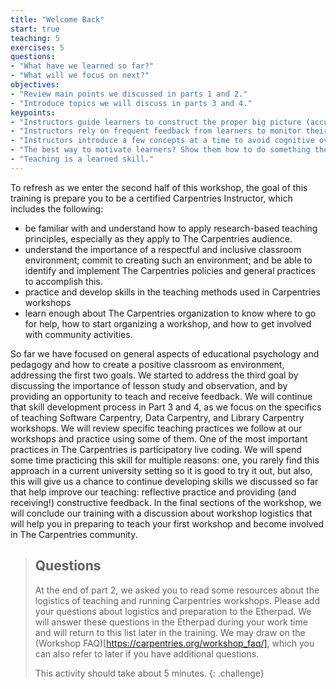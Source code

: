 ```yaml
---
title: "Welcome Back"
start: true
teaching: 5
exercises: 5
questions:
- "What have we learned so far?"
- "What will we focus on next?"
objectives:
- "Review main points we discussed in parts 1 and 2."
- "Introduce topics we will discuss in parts 3 and 4."
keypoints:
- "Instructors guide learners to construct the proper big picture (accurate mental model) of the topic rather than focus on details."
- "Instructors rely on frequent feedback from learners to monitor their own presentation of the material."
- "Instructors introduce a few concepts at a time to avoid cognitive overload."
- "The best way to motivate learners? Show them how to do something they can immediately put to use and be enthusiastic about it."
- "Teaching is a learned skill."
---
```


To refresh as we enter the second half of this workshop, the goal of this training is prepare
you to be a certified Carpentries Instructor, which includes the following:
- be familiar with and understand how to apply research-based teaching principles,
especially as they apply to The Carpentries audience.
- understand the importance of a respectful and inclusive classroom environment; commit to
creating such an environment; and be able to
identify and implement The Carpentries policies and general practices to accomplish this.
- practice and develop skills in the teaching methods used in Carpentries workshops
- learn enough about The Carpentries organization to know where to go for help,
how to start organizing a workshop, and how to get involved with community activities.

So far we have focused on general aspects of educational psychology and pedagogy and
how to create a positive classroom as environment, addressing the first two goals.
We started to address the third goal by discussing the importance of lesson study
and observation, and by providing an opportunity to teach and
receive feedback. We will continue that skill development process in Part 3 and 4, as we
focus on the specifics of teaching Software Carpentry, Data Carpentry, and Library Carpentry workshops.
We will review specific
teaching practices we follow at our workshops and practice using some of them. One of the most important practices
in The Carpentries is participatory live coding.  We will spend some time practicing this skill for multiple reasons:
one, you rarely find this approach in a current university setting so it is good
to try it out, but also, this will give us a chance to continue developing skills
we discussed so far that help improve our teaching: reflective practice and
providing (and receiving!) constructive feedback. In the final sections of the workshop,
we will conclude our training with a discussion about workshop logistics that will help you in preparing to teach your first workshop and become involved in The Carpentries community.

> ## Questions
>
> At the end of part 2, we asked you to read some resources about the logistics of teaching and running Carpentries workshops. Please
> add your questions about logistics and preparation to the Etherpad. We will answer these questions in the Etherpad during your work time
> and will return to this list later in the training. We may draw on the (Workshop FAQ)[https://carpentries.org/workshop_faq/], which you
> can also refer to later if you have additional questions.
>
> This activity should take about 5 minutes.
{: .challenge}
